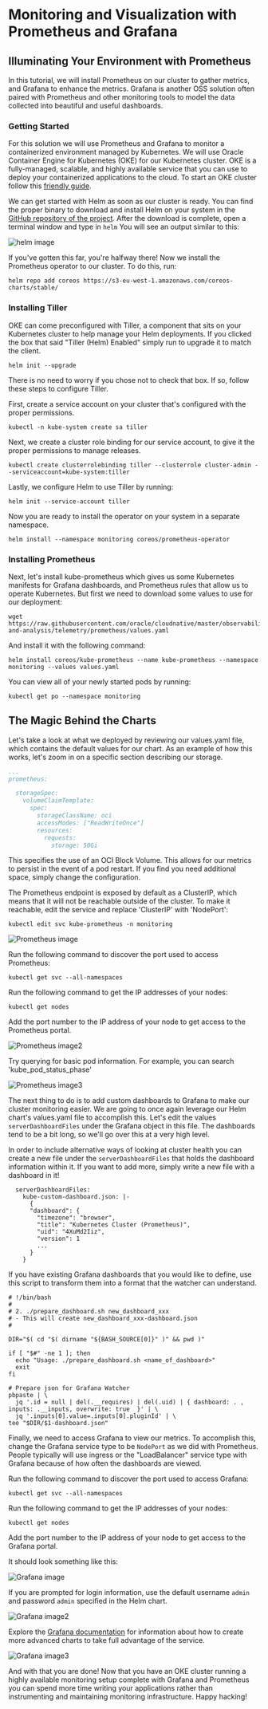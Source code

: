 # Monitoring and Visualization with Prometheus and Grafana

## Illuminating Your Environment with Prometheus

In this tutorial, we will install Prometheus on our cluster to gather metrics, and Grafana to enhance the metrics. Grafana is another OSS solution often paired with Prometheus and other monitoring tools to model the data collected into beautiful and useful dashboards.

### Getting Started 
For this solution we will use Prometheus and Grafana to monitor a containerized environment managed by Kubernetes. We will use Oracle Container Engine for Kubernetes (OKE) for our Kubernetes cluster. OKE is a fully-managed, scalable, and highly available service that you can use to deploy your containerized applications to the cloud. To start an OKE cluster follow this [friendly guide](http://www.oracle.com/webfolder/technetwork/tutorials/obe/oci/oke-full/index.html).

We can get started with Helm as soon as our cluster is ready. You can find the proper binary to download and install Helm on your system in the [GitHub repository of the project](https://github.com/kubernetes/helm#install). After the download is complete, open a terminal window and type in `helm` You will see an output similar to this:

![helm image](images/helm.png "Title")

If you've gotten this far, you're halfway there! Now we install the Prometheus operator to our cluster. To do this, run:

```
helm repo add coreos https://s3-eu-west-1.amazonaws.com/coreos-charts/stable/
```

### Installing Tiller 

OKE can come preconfigured with Tiller, a component that sits on your Kubernetes cluster to help manage your Helm deployments. If you clicked the box that said "Tiller (Helm) Enabled" simply run to upgrade it to match the client.

```
helm init --upgrade
```

There is no need to worry if you chose not to check that box. If so, follow these steps to configure Tiller.

First, create a service account on your cluster that's configured with the proper permissions.

```
kubectl -n kube-system create sa tiller
```

Next, we create a cluster role binding for our service account, to give it the proper permissions to manage releases.

```
kubectl create clusterrolebinding tiller --clusterrole cluster-admin --serviceaccount=kube-system:tiller
```

Lastly, we configure Helm to use Tiller by running:

```
helm init --service-account tiller
```

Now you are ready to install the operator on your system in a separate namespace.

```
helm install --namespace monitoring coreos/prometheus-operator
```

### Installing Prometheus 

Next, let's install kube-prometheus which gives us some Kubernetes manifests for Grafana dashboards, and Prometheus rules that allow us to operate Kubernetes. But first we need to download some values to use for our deployment:

```
wget https://raw.githubusercontent.com/oracle/cloudnative/master/observability-and-analysis/telemetry/prometheus/values.yaml
```

And install it with the following command:

```
helm install coreos/kube-prometheus --name kube-prometheus --namespace monitoring --values values.yaml
```

You can view all of your newly started pods by running:

```
kubectl get po --namespace monitoring
```

## The Magic Behind the Charts

Let's take a look at what we deployed by reviewing our values.yaml file, which contains the default values for our chart. As an example of how this works, let's zoom in on a specific section describing our storage.

```yaml
...
prometheus:

  storageSpec:
    volumeClaimTemplate:
      spec:
        storageClassName: oci
        accessModes: ["ReadWriteOnce"]
        resources:
          requests:
            storage: 50Gi
```

This specifies the use of an OCI Block Volume. This allows for our metrics to persist in the event of a pod restart. If you find you need additional space, simply change the configuration.

The Prometheus endpoint is exposed by default as a ClusterIP, which means that it will not be reachable outside of the cluster. To make it reachable, edit the service and replace 'ClusterIP' with 'NodePort':

```
kubectl edit svc kube-prometheus -n monitoring
``` 

![Prometheus image](images/Screen_Shot_2018-08-10_at_2.35.13_PM.png "Title")

Run the following command to discover the port used to access Prometheus:
```
kubectl get svc --all-namespaces
```
Run the following command to get the IP addresses of your nodes: 

```
kubectl get nodes
```
Add the port number to the IP address of your node to get access to the Prometheus portal. 

![Prometheus image2](images/Screen_Shot_2018-08-10_at_2.33.15_PM.png "Title")

Try querying for basic pod information. For example, you can search 'kube_pod_status_phase'

![Prometheus image3](images/Screen_Shot_2018-08-10_at_2.33.28_PM.png "Title")


The next thing to do is to add custom dashboards to Grafana to make our cluster monitoring easier. We are going to once again leverage our Helm chart's values.yaml file to accomplish this. Let's edit the values `serverDashboardFiles` under the Grafana object in this file. The dashboards tend to be a bit long, so we'll go over this at a very high level.

In order to include alternative ways of looking at cluster health you can create a new file under the `serverDashboardFiles` that holds the dashboard information within it. If you want to add more, simply write a new file with a dashboard in it!

```
  serverDashboardFiles:
    kube-custom-dashboard.json: |-
      {
      "dashboard": {
        "timezone": "browser",
        "title": "Kubernetes Cluster (Prometheus)",
        "uid": "4XuMd2Iiz",
        "version": 1
        ...
      }
    }
```

If you have existing Grafana dashboards that you would like to define, use this script to transform them into a format that the watcher can understand.

```
# !/bin/bash
#
# 2. ./prepare_dashboard.sh new_dashboard_xxx
# - This will create new_dashboard_xxx-dashboard.json
#

DIR="$( cd "$( dirname "${BASH_SOURCE[0]}" )" && pwd )"

if [ "$#" -ne 1 ]; then
  echo "Usage: ./prepare_dashboard.sh <name_of_dashboard>"
  exit
fi

# Prepare json for Grafana Watcher
pbpaste | \
  jq '.id = null | del(.__requires) | del(.uid) | { dashboard: . , inputs: .__inputs, overwrite: true  }' | \
  jq '.inputs[0].value=.inputs[0].pluginId' | \
tee "$DIR/$1-dashboard.json"
```

Finally, we need to access Grafana to view our metrics. To accomplish this, change the Grafana service type to be `NodePort` as we did with Prometheus. People typically will use ingress or the "LoadBalancer" service type with Grafana because of how often the dashboards are viewed. 

Run the following command to discover the port used to access Grafana:
```
kubectl get svc --all-namespaces
```
Run the following command to get the IP addresses of your nodes: 

```
kubectl get nodes
```
Add the port number to the IP address of your node to get access to the Grafana portal. 

It should look something like this: 

![Grafana image](images/Grafana.png "Title")

If you are prompted for login information, use the default username `admin` and password `admin` specified in the Helm chart. 

![Grafana image2](images/Screen_Shot_2018-08-10_at_2.06.35_PM.png "Title")

Explore the [Grafana documentation](http://docs.grafana.org/) for information about how to create more advanced charts to take full advantage of the service. 

![Grafana image3](images/Screen_Shot_2018-08-09_at_3.50.04_PM.png "Title")

And with that you are done! Now that you have an OKE cluster running a highly available monitoring setup complete with Grafana and Prometheus you can spend more time writing your applications rather than instrumenting and maintaining monitoring infrastructure. Happy hacking!

